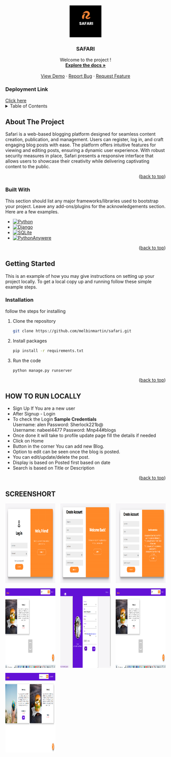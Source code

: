 <!-- Improved compatibility of back to top link: See: https://github.com/othneildrew/Best-README-Template/pull/73 -->
<a name="readme-top"></a>
<!--
*** Thanks for checking out the Best-README-Template. If you have a suggestion
*** that would make this better, please fork the repo and create a pull request
*** or simply open an issue with the tag "enhancement".
*** Don't forget to give the project a star!
*** Thanks again! Now go create something AMAZING! :D
-->



<!-- PROJECT SHIELDS -->
<!--
*** I'm using markdown "reference style" links for readability.
*** Reference links are enclosed in brackets [ ] instead of parentheses ( ).
*** See the bottom of this document for the declaration of the reference variables
*** for contributors-url, forks-url, etc. This is an optional, concise syntax you may use.
*** https://www.markdownguide.org/basic-syntax/#reference-style-links
-->





<!-- PROJECT LOGO -->
<br />
<div align="center">
  <a href="https://github.com/othneildrew/Best-README-Template">
    <img src="SAFARI.png" alt="Logo" width="100" height="100">
  </a>

  <h3 align="center">SAFARI</h3>

  <p align="center">
    Welcome to the project !
    <br />
    <a href="DOCUMENTATION.pdf"><strong>Explore the docs »</strong></a>
    <br />
    <br />
    <a href="https://melbinmartin.pythonanywhere.com/account/?next=/">View Demo</a>
    ·
    <a href="https://github.com/othneildrew/Best-README-Template/issues">Report Bug</a>
    ·
    <a href="https://github.com/othneildrew/Best-README-Template/issues">Request Feature</a>
  </p>
</div>
<h3>Deployment Link</h3><a href="https://melbinmartin.pythonanywhere.com/account/?next=/">Click here</a>
 



<!-- TABLE OF CONTENTS -->
<details>
  <summary>Table of Contents</summary>
  <ol>
    
    <li>
      <a href="#about-the-project">About The Project</a>
      <ul>
        <li><a href="#built-with">Built With</a></li>
      </ul>
    </li>
    <li>
      <a href="#getting-started">Getting Started</a>
      <ul>
        <li><a href="#prerequisites">Prerequisites</a></li>
        <li><a href="#installation">Installation</a></li>
      </ul>
    </li>
    <li><a href="#usage">Usage</a></li>
    <li><a href="#roadmap">Roadmap</a></li>
    <li><a href="#contributing">Contributing</a></li>
    <li><a href="#license">License</a></li>
    <li><a href="#contact">Contact</a></li>
    <li><a href="#acknowledgments">Acknowledgments</a></li>
  </ol>
</details>



<!-- ABOUT THE PROJECT -->
## About The Project



Safari is a web-based blogging platform designed for seamless content creation, publication, and management. Users can register, log in, and craft engaging blog posts with ease. The platform offers intuitive features for viewing and editing posts, ensuring a dynamic user experience. With robust security measures in place, Safari presents a responsive interface that allows users to showcase their creativity while delivering captivating content to the public.


<p align="right">(<a href="#readme-top">back to top</a>)</p>



### Built With

This section should list any major frameworks/libraries used to bootstrap your project. Leave any add-ons/plugins for the acknowledgements section. Here are a few examples.

* [![Python][Python]][Python-url]
* [![Django][Django]][Django-url]
* [![SQLite][SQLite]][SQLite-url]
* [![PythonAnywere][PythonAnywere]][PythonAnywere-url]
<p align="right">(<a href="#readme-top">back to top</a>)</p>



<!-- GETTING STARTED -->
## Getting Started

This is an example of how you may give instructions on setting up your project locally.
To get a local copy up and running follow these simple example steps.


### Installation

follow the steps for installing 

1. Clone the repository 
   ```sh
   git clone https://github.com/melbinmartin/safari.git
   ```
2. Install packages
   ```sh
   pip install -r requirements.txt
   ```
4. Run the code
   ```sh
   python manage.py runserver
   ```

<p align="right">(<a href="#readme-top">back to top</a>)</p>



<!-- USAGE EXAMPLES -->
## HOW TO RUN LOCALLY 
- Sign Up If You are a new user
- After Signup - Login
- To check the Login
**Sample Credentials**<br>
Username: alen 
Password: Sherlock221b@
<br>Username: nabeel4477
Password: Mnp44#blogs<br>
- Once done it will take to profile update page fill the details if needed
- Click on Home 
- Button in the corner You can add new Blog.
- Option to edit can be seen once the blog is posted.
- You can edit/update/delete the post.
- Display is based on Posted first based on date 
- Search is based on Title or Description 

<p align="right">(<a href="#readme-top">back to top</a>)</p>


## SCREENSHORT <br>
<div style="display: grid; grid-template-columns: repeat(3, 1fr); gap: 16px;">
    <img src="SS_1.PNG" alt="Logo" width="300" height="250">
    <img src="SS_2.PNG" alt="Logo" width="300" height="250">
    <img src="SS_3.PNG" alt="Logo" width="300" height="250">
    <img src="SS_4.png" alt="Logo" width="300" height="250">
    <img src="SS_5.png" alt="Logo" width="300" height="250">
    <img src="SS_6.png" alt="Logo" width="300" height="250">
    <img src="SS_7.png" alt="Logo" width="300" height="250">
</div>







<!-- MARKDOWN LINKS & IMAGES -->
<!-- https://www.markdownguide.org/basic-syntax/#reference-style-links -->
[contributors-shield]: https://img.shields.io/github/contributors/othneildrew/Best-README-Template.svg?style=for-the-badge
[contributors-url]: https://github.com/othneildrew/Best-README-Template/graphs/contributors
[forks-shield]: https://img.shields.io/github/forks/othneildrew/Best-README-Template.svg?style=for-the-badge
[forks-url]: https://github.com/othneildrew/Best-README-Template/network/members
[stars-shield]: https://img.shields.io/github/stars/othneildrew/Best-README-Template.svg?style=for-the-badge
[stars-url]: https://github.com/othneildrew/Best-README-Template/stargazers
[issues-shield]: https://img.shields.io/github/issues/othneildrew/Best-README-Template.svg?style=for-the-badge
[issues-url]: https://github.com/othneildrew/Best-README-Template/issues
[license-shield]: https://img.shields.io/github/license/othneildrew/Best-README-Template.svg?style=for-the-badge
[license-url]: https://github.com/othneildrew/Best-README-Template/blob/master/LICENSE.txt
[linkedin-shield]: https://img.shields.io/badge/-LinkedIn-black.svg?style=for-the-badge&logo=linkedin&colorB=555
[linkedin-url]: https://linkedin.com/in/othneildrew
[product-screenshot]: images/screenshot.png
[python]: https://img.shields.io/badge/Python-3470a3?&logoColor=white
[python-url]: https://www.python.org/
[Django]: https://img.shields.io/badge/Django%20Notebook-da5b0b?&logoColor=white
[Django-url]: https://Django.org/
[SQLite]: https://img.shields.io/badge/SQLite-f0b93a?&logoColor=white
[SQLite-url]: https://www.SQLite.org/
[PythonAnywere]: https://img.shields.io/badge/PythonAnywere-f24747?&logoColor=white
[PythonAnywere-url]: https://PythonAnywere.io/
